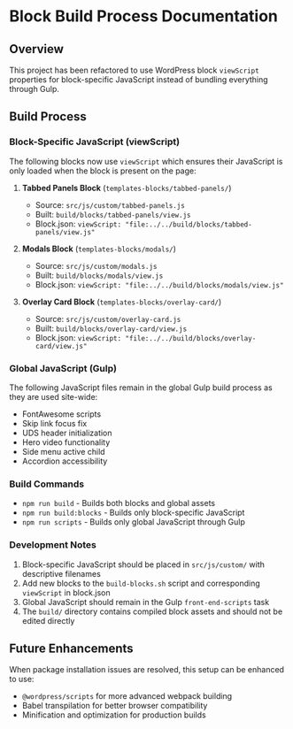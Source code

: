 # Block Build Process Documentation

## Overview
This project has been refactored to use WordPress block `viewScript` properties for block-specific JavaScript instead of bundling everything through Gulp.

## Build Process

### Block-Specific JavaScript (viewScript)
The following blocks now use `viewScript` which ensures their JavaScript is only loaded when the block is present on the page:

1. **Tabbed Panels Block** (`templates-blocks/tabbed-panels/`)
   - Source: `src/js/custom/tabbed-panels.js`
   - Built: `build/blocks/tabbed-panels/view.js`
   - Block.json: `viewScript: "file:../../build/blocks/tabbed-panels/view.js"`

2. **Modals Block** (`templates-blocks/modals/`)
   - Source: `src/js/custom/modals.js`
   - Built: `build/blocks/modals/view.js`
   - Block.json: `viewScript: "file:../../build/blocks/modals/view.js"`

3. **Overlay Card Block** (`templates-blocks/overlay-card/`)
   - Source: `src/js/custom/overlay-card.js`
   - Built: `build/blocks/overlay-card/view.js`
   - Block.json: `viewScript: "file:../../build/blocks/overlay-card/view.js"`

### Global JavaScript (Gulp)
The following JavaScript files remain in the global Gulp build process as they are used site-wide:

- FontAwesome scripts
- Skip link focus fix
- UDS header initialization
- Hero video functionality
- Side menu active child
- Accordion accessibility

### Build Commands

- `npm run build` - Builds both blocks and global assets
- `npm run build:blocks` - Builds only block-specific JavaScript
- `npm run scripts` - Builds only global JavaScript through Gulp

### Development Notes

1. Block-specific JavaScript should be placed in `src/js/custom/` with descriptive filenames
2. Add new blocks to the `build-blocks.sh` script and corresponding `viewScript` in block.json
3. Global JavaScript should remain in the Gulp `front-end-scripts` task
4. The `build/` directory contains compiled block assets and should not be edited directly

## Future Enhancements

When package installation issues are resolved, this setup can be enhanced to use:
- `@wordpress/scripts` for more advanced webpack building
- Babel transpilation for better browser compatibility
- Minification and optimization for production builds
